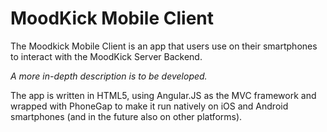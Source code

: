 MoodKick Mobile Client
======

The Moodkick Mobile Client is an app that users use on their smartphones to interact with the MoodKick Server Backend.

_A more in-depth description is to be developed._

The app is written in HTML5, using Angular.JS as the MVC framework and wrapped with PhoneGap to make it run natively on iOS and Android smartphones (and in the future also on other platforms).
